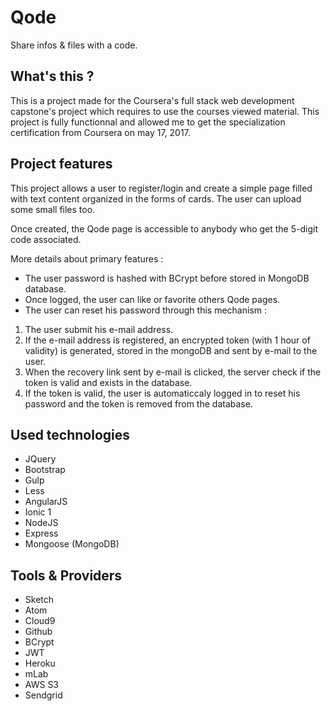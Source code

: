# Qode

Share infos & files with a code.

## What's this ?

This is a project made for the Coursera's full stack web development capstone's project which requires to use the courses viewed material. This project is fully functionnal and allowed me to get the specialization certification from Coursera on may 17, 2017. 

## Project features

This project allows a user to register/login and create a simple page filled with text content organized in the forms of cards. The user can upload some small files too.

Once created, the Qode page is accessible to anybody who get the 5-digit code associated.

More details about primary features :

- The user password is hashed with BCrypt before stored in MongoDB database.
- Once logged, the user can like or favorite others Qode pages.
- The user can reset his password through this mechanism :

1. The user submit his e-mail address.
2. If the e-mail address is registered, an encrypted token (with 1 hour of validity) is generated, stored in the mongoDB and sent by e-mail to the user.
3. When the recovery link sent by e-mail is clicked, the server check if the token is valid and exists in the database.
4. If the token is valid, the user is automaticcaly logged in to reset his password and the token is removed from the database.

## Used technologies

- JQuery
- Bootstrap
- Gulp
- Less
- AngularJS
- Ionic 1
- NodeJS
- Express
- Mongoose (MongoDB)

## Tools & Providers

- Sketch
- Atom
- Cloud9
- Github
- BCrypt
- JWT 
- Heroku
- mLab
- AWS S3
- Sendgrid